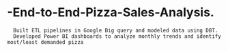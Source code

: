 # -End-to-End-Pizza-Sales-Analysis.
      Built ETL pipelines in Google Big query and modeled data using DBT.
      Developed Power BI dashboards to analyze monthly trends and identify most/least demanded pizza
